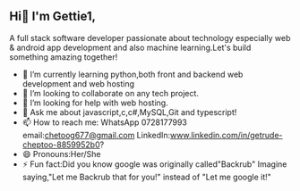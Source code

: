 
## Hi👋 I'm Gettie1,
A full stack software developer passionate about technology especially web & android app development and also machine learning.Let's build something amazing together!

- 🌱 I’m currently learning python,both front and backend web development and web hosting
- 👯 I’m looking to collaborate on any tech project.  
- 🤔 I’m looking for help with web hosting. 
- 💬 Ask me about javascript,c,c#,MySQL,Git and typescript!
- 📫 How to reach me: WhatsApp 0728177993 email:chetoog677@gmail.com LinkedIn:www.linkedin.com/in/getrude-cheptoo-8859952b0?
- 😄 Pronouns:Her/She
- ⚡ Fun fact:Did you know google was originally called"Backrub" Imagine saying,"Let me Backrub that for you!" instead of "Let me google it!"

